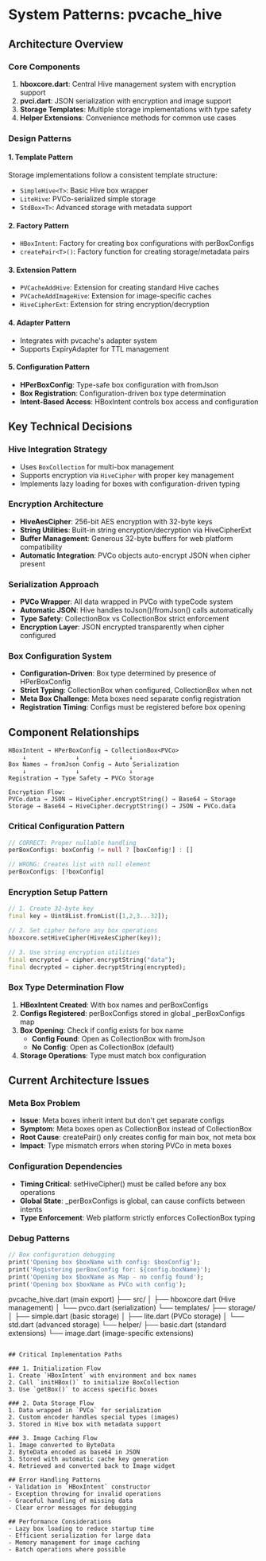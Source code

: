 # System Patterns: pvcache_hive

## Architecture Overview

### Core Components
1. **hboxcore.dart**: Central Hive management system with encryption support
2. **pvci.dart**: JSON serialization with encryption and image support
3. **Storage Templates**: Multiple storage implementations with type safety
4. **Helper Extensions**: Convenience methods for common use cases

### Design Patterns

#### 1. Template Pattern
Storage implementations follow a consistent template structure:
- `SimpleHive<T>`: Basic Hive box wrapper
- `LiteHive`: PVCo-serialized simple storage
- `StdBox<T>`: Advanced storage with metadata support

#### 2. Factory Pattern
- `HBoxIntent`: Factory for creating box configurations with perBoxConfigs
- `createPair<T>()`: Factory function for creating storage/metadata pairs

#### 3. Extension Pattern
- `PVCacheAddHive`: Extension for creating standard Hive caches
- `PVCacheAddImageHive`: Extension for image-specific caches
- `HiveCipherExt`: Extension for string encryption/decryption

#### 4. Adapter Pattern
- Integrates with pvcache's adapter system
- Supports ExpiryAdapter for TTL management

#### 5. Configuration Pattern
- **HPerBoxConfig**: Type-safe box configuration with fromJson
- **Box Registration**: Configuration-driven box type determination
- **Intent-Based Access**: HBoxIntent controls box access and configuration

## Key Technical Decisions

### Hive Integration Strategy
- Uses `BoxCollection` for multi-box management
- Supports encryption via `HiveCipher` with proper key management
- Implements lazy loading for boxes with configuration-driven typing

### Encryption Architecture
- **HiveAesCipher**: 256-bit AES encryption with 32-byte keys
- **String Utilities**: Built-in string encryption/decryption via HiveCipherExt
- **Buffer Management**: Generous 32-byte buffers for web platform compatibility
- **Automatic Integration**: PVCo objects auto-encrypt JSON when cipher present

### Serialization Approach
- **PVCo Wrapper**: All data wrapped in PVCo with typeCode system
- **Automatic JSON**: Hive handles toJson()/fromJson() calls automatically
- **Type Safety**: CollectionBox<PVCo> vs CollectionBox<Map> strict enforcement
- **Encryption Layer**: JSON encrypted transparently when cipher configured

### Box Configuration System
- **Configuration-Driven**: Box type determined by presence of HPerBoxConfig
- **Strict Typing**: CollectionBox<PVCo> when configured, CollectionBox<Map> when not
- **Meta Box Challenge**: Meta boxes need separate config registration
- **Registration Timing**: Configs must be registered before box opening

## Component Relationships

```
HBoxIntent → HPerBoxConfig → CollectionBox<PVCo>
    ↓              ↓              ↓
Box Names → fromJson Config → Auto Serialization
    ↓              ↓              ↓
Registration → Type Safety → PVCo Storage

Encryption Flow:
PVCo.data → JSON → HiveCipher.encryptString() → Base64 → Storage
Storage → Base64 → HiveCipher.decryptString() → JSON → PVCo.data
```

### Critical Configuration Pattern
```dart
// CORRECT: Proper nullable handling
perBoxConfigs: boxConfig != null ? [boxConfig!] : []

// WRONG: Creates list with null element
perBoxConfigs: [?boxConfig]
```

### Encryption Setup Pattern
```dart
// 1. Create 32-byte key
final key = Uint8List.fromList([1,2,3...32]);

// 2. Set cipher before any box operations
hboxcore.setHiveCipher(HiveAesCipher(key));

// 3. Use string encryption utilities
final encrypted = cipher.encryptString("data");
final decrypted = cipher.decryptString(encrypted);
```

### Box Type Determination Flow
1. **HBoxIntent Created**: With box names and perBoxConfigs
2. **Configs Registered**: perBoxConfigs stored in global _perBoxConfigs map
3. **Box Opening**: Check if config exists for box name
   - **Config Found**: Open as CollectionBox<PVCo> with fromJson
   - **No Config**: Open as CollectionBox<Map> (default)
4. **Storage Operations**: Type must match box configuration

## Current Architecture Issues

### Meta Box Problem
- **Issue**: Meta boxes inherit intent but don't get separate configs
- **Symptom**: Meta boxes open as CollectionBox<Map> instead of CollectionBox<PVCo>
- **Root Cause**: createPair() only creates config for main box, not meta box
- **Impact**: Type mismatch errors when storing PVCo in meta boxes

### Configuration Dependencies
- **Timing Critical**: setHiveCipher() must be called before any box operations
- **Global State**: _perBoxConfigs is global, can cause conflicts between intents
- **Type Enforcement**: Web platform strictly enforces CollectionBox typing

### Debug Patterns
```dart
// Box configuration debugging
print('Opening box $boxName with config: $boxConfig');
print('Registering perBoxConfig for: ${config.boxName}');
print('Opening box $boxName as Map - no config found');
print('Opening box $boxName as PVCo with config');
```
pvcache_hive.dart (main export)
├── src/
│   ├── hboxcore.dart (Hive management)
│   └── pvco.dart (serialization)
└── templates/
    ├── storage/
    │   ├── simple.dart (basic storage)
    │   ├── lite.dart (PVCo storage)
    │   └── std.dart (advanced storage)
    └── helper/
        ├── basic.dart (standard extensions)
        └── image.dart (image-specific extensions)
```

## Critical Implementation Paths

### 1. Initialization Flow
1. Create `HBoxIntent` with environment and box names
2. Call `initHBox()` to initialize BoxCollection
3. Use `getBox()` to access specific boxes

### 2. Data Storage Flow
1. Data wrapped in `PVCo` for serialization
2. Custom encoder handles special types (images)
3. Stored in Hive box with metadata support

### 3. Image Caching Flow
1. Image converted to ByteData
2. ByteData encoded as base64 in JSON
3. Stored with automatic cache key generation
4. Retrieved and converted back to Image widget

## Error Handling Patterns
- Validation in `HBoxIntent` constructor
- Exception throwing for invalid operations
- Graceful handling of missing data
- Clear error messages for debugging

## Performance Considerations
- Lazy box loading to reduce startup time
- Efficient serialization for large data
- Memory management for image caching
- Batch operations where possible
